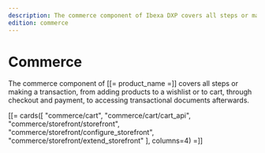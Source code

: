 ```yaml
---
description: The commerce component of Ibexa DXP covers all steps or making a transaction, from adding products to a wishlist or to cart, through checkout and payment, to accessing transactional documents afterwards.
edition: commerce
---
```


# Commerce

The commerce component of [[= product_name =]] covers all steps or making a transaction,
from adding products to a wishlist or to cart, through checkout and payment, to accessing transactional documents afterwards.

[[= cards([
"commerce/cart",
"commerce/cart/cart_api",
"commerce/storefront/storefront",
"commerce/storefront/configure_storefront",
"commerce/storefront/extend_storefront"
], columns=4) =]]
